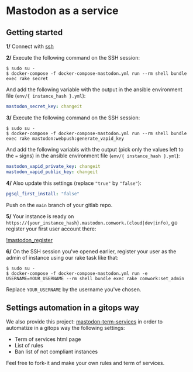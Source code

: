 # Mastodon as a service

## Getting started

**1/** Connect with [ssh](./ssh.md)

**2/** Execute the following command on the SSH session:

```shell
$ sudo su -
$ docker-compose -f docker-compose-mastodon.yml run --rm shell bundle exec rake secret
```

And add the following variable with the output in the ansible environment file (`env/{ instance_hash }.yml`):

```yaml
mastodon_secret_key: changeit
```

**3/** Execute the following command on the SSH session:

```shell
$ sudo su -
$ docker-compose -f docker-compose-mastodon.yml run --rm shell bundle exec rake mastodon:webpush:generate_vapid_key
```

And add the following variabls with the output (pick only the values left to the `=` signs) in the ansible environment file (`env/{ instance_hash }.yml`):

```yaml
mastodon_vapid_private_key: changeit
mastodon_vapid_public_key: changeit
```

**4/** Also update this settings (replace `"true"` by `"false"`):

```yaml
pgsql_first_install: "false"
```

Push on the `main` branch of your gitlab repo.

**5/** Your instance is ready on `https://{your_instance_hash}.mastodon.comwork.(cloud|dev|info)`, go register your first user account there:

[!mastodon_register](../img/mastodon_register.png)

**6/** On the SSH session you've opened earlier, register your user as the admin of instance using our rake task like that:

```shell
$ sudo su -
$ docker-compose -f docker-compose-mastodon.yml run -e USERNAME=YOUR_USERNAME --rm shell bundle exec rake comwork:set_admin
```

Replace `YOUR_USERNAME` by the username you've chosen.

## Settings automation in a gitops way

We also provide this project: [mastodon-term-services](https://gitlab.comwork.io/oss/mastodon-term-services) in order to automatize in a gitops way the following settings:

* Term of services html page
* List of rules
* Ban list of not compliant instances

Feel free to fork-it and make your own rules and term of services.
